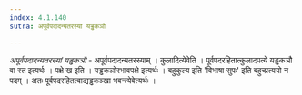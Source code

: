 ```yaml
---
index: 4.1.140
sutra: अपूर्वपदादन्यतरस्यां यड्ढकञौ

---
```

_अपूर्वपदादन्यतरस्यां यड्ढकञौ_ - अपूर्वपदादन्यतरस्याम् । कुलादित्येवेति । पूर्वपदरहितात्कुलादपत्ये यड्ढकञौ वा स्त इत्यर्थः । पक्षे ख इति । यड्ढकञोरभावपक्षे इत्यर्थः । बहुकुल्य इति 'विभाषा सुपः' इति बहुच्प्रत्ययो न पदम् । अतः पूर्वपदरहितत्वाद्यड्ढकञ्खा भवन्त्येवेत्यर्थः । 